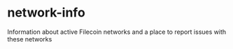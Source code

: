# network-info
Information about active Filecoin networks and a place to report issues with these networks
